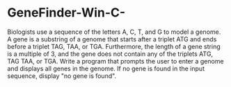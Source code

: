 # GeneFinder-Win-C-
Biologists use a sequence of the letters A, C, T, and G to model a genome. A gene is a substring of a genome that starts after a triplet ATG and ends before a triplet TAG, TAA, or TGA. Furthermore, the length of a gene string is a multiple of 3, and the gene does not contain any of the triplets ATG, TAG TAA, or TGA. Write a program that prompts the user to enter a genome and displays all genes in the genome. If no gene is found in the input sequence, display "no gene is found".
